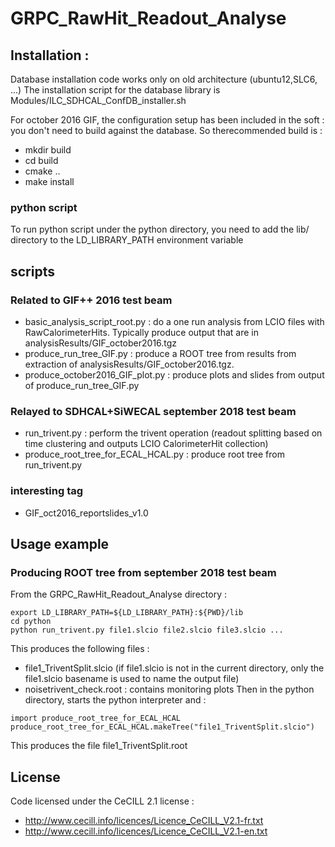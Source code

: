 # GRPC_RawHit_Readout_Analyse


## Installation :
Database installation code works only on old architecture (ubuntu12,SLC6, ...)
The installation script for the database library is 
Modules/ILC_SDHCAL_ConfDB_installer.sh

For october 2016 GIF, the configuration setup has been included in the soft : you don't need to build against the database. So therecommended build is :

- mkdir build
- cd build 
- cmake ..
- make install

### python script
To run python script under the python directory, you need to add the lib/ directory to the  LD_LIBRARY_PATH environment variable

## scripts

### Related to GIF++ 2016 test beam
- basic_analysis_script_root.py : do a one run analysis from LCIO files with RawCalorimeterHits. Typically produce output that are in analysisResults/GIF_october2016.tgz
- produce_run_tree_GIF.py : produce a ROOT tree from results from extraction of analysisResults/GIF_october2016.tgz. 
- produce_october2016_GIF_plot.py : produce plots and slides from output of  produce_run_tree_GIF.py 


### Relayed to SDHCAL+SiWECAL september 2018 test beam
- run_trivent.py : perform the trivent operation (readout splitting based on time clustering and outputs LCIO CalorimeterHit collection)
- produce_root_tree_for_ECAL_HCAL.py : produce root tree from run_trivent.py


### interesting tag
- GIF_oct2016_reportslides_v1.0


## Usage example
### Producing ROOT tree from september 2018 test beam

From the GRPC_RawHit_Readout_Analyse directory :
```
export LD_LIBRARY_PATH=${LD_LIBRARY_PATH}:${PWD}/lib
cd python
python run_trivent.py file1.slcio file2.slcio file3.slcio ...
```
This produces the following files :
- file1_TriventSplit.slcio  (if file1.slcio is not in the current directory, only the file1.slcio basename is used to name the output file)
- noisetrivent_check.root  : contains monitoring plots
Then in the python directory, starts the python interpreter and :
```
import produce_root_tree_for_ECAL_HCAL
produce_root_tree_for_ECAL_HCAL.makeTree("file1_TriventSplit.slcio")
```
This produces the file file1_TriventSplit.root

## License
Code licensed under the CeCILL 2.1 license :
- http://www.cecill.info/licences/Licence_CeCILL_V2.1-fr.txt
- http://www.cecill.info/licences/Licence_CeCILL_V2.1-en.txt

